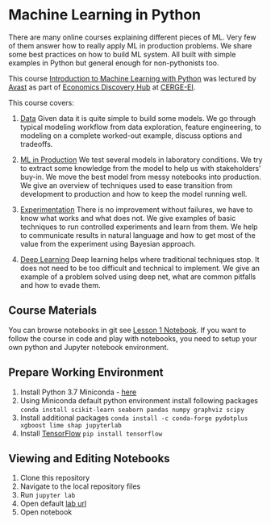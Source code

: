 # Machine Learning in Python

There are many online courses explaining different pieces of ML. Very few of them answer how to really apply ML in production problems. We share some best practices on how to build ML system. All built with simple examples in Python but general enough for non-pythonists too.

This course [Introduction to Machine Learning with Python](https://www.cerge-ei.cz/economics-discovery-hub/2019-11-13/introduction-to-machine-learning-with-python) was lectured by [Avast](http://www.avast.com) as part of [Economics Discovery Hub](https://www.cerge-ei.cz/events/economics-discovery-hub) at [CERGE-EI](https://www.cerge-ei.cz/).

This course covers:

1. [Data](./imlp_1_data.ipynb)
Given data it is quite simple to build some models. We go through typical modeling workflow from data exploration, feature engineering, to modeling on a complete worked-out example, discuss options and tradeoffs.

2. [ML in Production](./imlp_2_modeling.ipynb)
We test several models in laboratory conditions. We try to extract some knowledge from the model to help us with stakeholders’ buy-in. We move the best model from messy notebooks into production. We give an overview of techniques used to ease transition from development to production and how to keep the model running well.

3. [Experimentation](./imlp_3_experiments.ipynb)
There is no improvement without failures, we have to know what works and what does not. We give examples of basic techniques to run controlled experiments and learn from them. We help to communicate results in natural language and how to get most of the value from the experiment using Bayesian approach.

4. [Deep Learning](./imlp_4_deep_learning.ipynb)
Deep learning helps where traditional techniques stop. It does not need to be too difficult and technical to implement. We give an example of a problem solved using deep net, what are common pitfalls and how to evade them.

## Course Materials

You can browse notebooks in git see [Lesson 1 Notebook](./imlp_1_data.ipynb). If you want to follow the course in code and play with notebooks, you need to setup your own python and Jupyter notebook environment.

## Prepare Working Environment

1. Install Python 3.7 Miniconda - [here](https://docs.conda.io/en/latest/miniconda.html)
2. Using Miniconda default python environment install following packages `conda install scikit-learn seaborn pandas numpy graphviz scipy`
3. Install additional packages `conda install -c conda-forge pydotplus xgboost lime shap jupyterlab`
4. Install [TensorFlow](https://www.tensorflow.org/install) `pip install tensorflow`

## Viewing and Editing Notebooks

1. Clone this repository
1. Navigate to the local repository files
1. Run `jupyter lab`
1. Open default [lab url](http://localhost:8888/lab)
1. Open notebook
